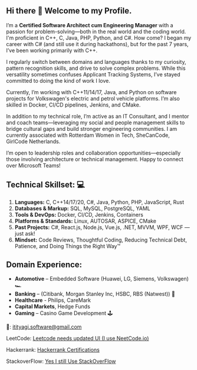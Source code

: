 ## Hi there 👋 Welcome to my Profile. 
I’m a <b>Certified Software Architect cum Engineering Manager </b> with a passion for problem-solving—both in the real world and the coding world. I'm proficient in C++, C, Java, PHP, Python, and C#.
How come? I began my career with C# (and still use it during hackathons), but for the past 7 years, I’ve been working primarily with C++.

I regularly switch between domains and languages thanks to my curiosity, pattern recognition skills, and drive to solve complex problems. While this versatility sometimes confuses Applicant Tracking Systems, I’ve stayed committed to doing the kind of work I love.

Currently, I’m working with C++11/14/17, Java, and Python on software projects for Volkswagen's electric and petrol vehicle platforms. I’m also skilled in Docker, CI/CD pipelines, Jenkins, and CMake.

In addition to my technical role, I’m active as an IT Consultant, and I mentor and coach teams—leveraging my social and people management skills to bridge cultural gaps and build stronger engineering communities.
I am currently associated with Rotterdam Women in Tech, SheCanCode, GirlCode Netherlands.

I’m open to leadership roles and collaboration opportunities—especially those involving architecture or technical management. Happy to connect over Microsoft Teams!

## Technical Skillset: 💻
1. **Languages:** C, C++14/17/20, C#, Java, Python, PHP, JavaScript, Rust
2. **Databases & Markup:** SQL, MySQL, PostgreSQL, YAML
3. **Tools & DevOps:** Docker, CI/CD, Jenkins, Containers
4. **Platforms & Standards:** Linux, AUTOSAR, ASPICE, CMake
5. **Past Projects:** C#, React.js, Node.js, Vue.js, .NET, MVVM, WPF, WCF — just ask!
6. **Mindset:** Code Reviews, Thoughtful Coding, Reducing Technical Debt, Patience, and Doing Things the Right Way™

## Domain Experience:
* **Automotive** – Embedded Software (Huawei, LG, Siemens, Volkswagen) 🏎️
* **Banking** – (Citibank, Morgan Stanley Inc, HSBC, RBS (Natwest)) 🏦
* **Healthcare** - Philips, CareMark 
* **Capital Markets**, Hedge Funds
* **Gaming** – Casino Game Development 🕹️

📧: itityagi.software@gmail.com

LeetCode: <a href="https://leetcode.com/u/intechworx/"> Leetcode needs updated UI (I use NeetCode.io) </a>

Hackerrank: <a href="https://www.hackerrank.com/profile/intechworx"> Hackerrank Certifications </a>

StackoverFlow: <a href="https://stackoverflow.com/users/1667562/iti-tyagi"> Yes I still Use StackOverFlow </a>

